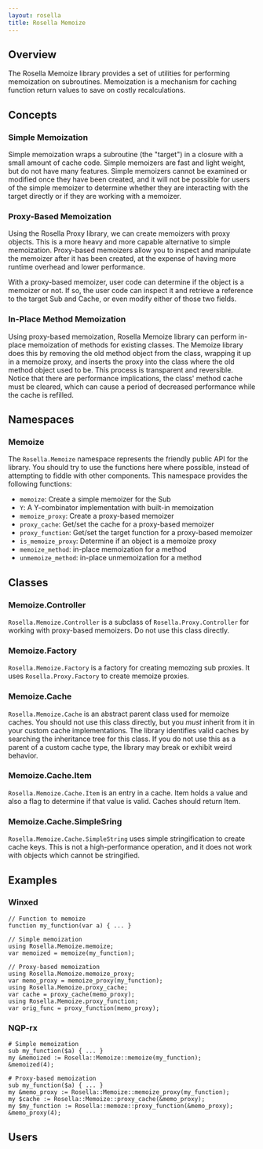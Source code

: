 ```yaml
---
layout: rosella
title: Rosella Memoize
---
```


## Overview

The Rosella Memoize library provides a set of utilities for performing
memoization on subroutines. Memoization is a mechanism for caching function
return values to save on costly recalculations.

## Concepts

### Simple Memoization

Simple memoization wraps a subroutine (the "target") in a closure with a small
amount of cache code. Simple memoizers are fast and light weight, but do not
have many features. Simple memoizers cannot be examined or modified once they
have been created, and it will not be possible for users of the simple
memoizer to determine whether they are interacting with the target directly
or if they are working with a memoizer.

### Proxy-Based Memoization

Using the Rosella Proxy library, we can create memoizers with proxy objects.
This is a more heavy and more capable alternative to simple memoization.
Proxy-based memoizers allow you to inspect and manipulate the memoizer after
it has been created, at the expense of having more runtime overhead and lower
performance.

With a proxy-based memoizer, user code can determine if the object is a
memoizer or not. If so, the user code can inspect it and retrieve a reference
to the target Sub and Cache, or even modify either of those two fields.

### In-Place Method Memoization

Using proxy-based memoization, Rosella Memoize library can perform in-place
memoization of methods for existing classes. The Memoize library does this by
removing the old method object from the class, wrapping it up in a memoize
proxy, and inserts the proxy into the class where the old method object used
to be. This process is transparent and reversible. Notice that there are
performance implications, the class' method cache must be cleared, which can
cause a period of decreased performance while the cache is refilled.

## Namespaces

### Memoize

The `Rosella.Memoize` namespace represents the friendly public API for the
library. You should try to use the functions here where possible, instead of
attempting to fiddle with other components. This namespace provides the
following functions:

* `memoize`: Create a simple memoizer for the Sub
* `Y`: A Y-combinator implementation with built-in memoization
* `memoize_proxy`: Create a proxy-based memoizer
* `proxy_cache`: Get/set the cache for a proxy-based memoizer
* `proxy_function`: Get/set the target function for a proxy-based memoizer
* `is_memoize_proxy`: Determine if an object is a memoize proxy
* `memoize_method`: in-place memoization for a method
* `unmemoize_method`: in-place unmemoization for a method

## Classes

### Memoize.Controller

`Rosella.Memoize.Controller` is a subclass of `Rosella.Proxy.Controller` for
working with proxy-based memoizers. Do not use this class directly.

### Memoize.Factory

`Rosella.Memoize.Factory` is a factory for creating memozing sub proxies.
It uses `Rosella.Proxy.Factory` to create memoize proxies.

### Memoize.Cache

`Rosella.Memoize.Cache` is an abstract parent class used for memoize caches.
You should not use this class directly, but you *must* inherit from it in your
custom cache implementations. The library identifies valid caches by searching
the inheritance tree for this class. If you do not use this as a parent of a
custom cache type, the library may break or exhibit weird behavior.

### Memoize.Cache.Item

`Rosella.Memoize.Cache.Item` is an entry in a cache. Item holds a value and
also a flag to determine if that value is valid. Caches should return Item.

### Memoize.Cache.SimpleSring

`Rosella.Memoize.Cache.SimpleString` uses simple stringification to create
cache keys. This is not a high-performance operation, and it does not work
with objects which cannot be stringified.

## Examples

### Winxed

    // Function to memoize
    function my_function(var a) { ... }

    // Simple memoization
    using Rosella.Memoize.memoize;
    var memoized = memoize(my_function);

    // Proxy-based memoization
    using Rosella.Memoize.memoize_proxy;
    var memo_proxy = memoize_proxy(my_function);
    using Rosella.Memoize.proxy_cache;
    var cache = proxy_cache(memo_proxy);
    using Rosella.Memoize.proxy_function;
    var orig_func = proxy_function(memo_proxy);

### NQP-rx

    # Simple memoization
    sub my_function($a) { ... }
    my &memoized := Rosella::Memoize::memoize(my_function);
    &memoized(4);

    # Proxy-based memoization
    sub my_function($a) { ... }
    my &memo_proxy := Rosella::Memoize::memoize_proxy(my_function);
    my $cache := Rosella::Memoize::proxy_cache(&memo_proxy);
    my $my_function := Rosella::memoze::proxy_function(&memo_proxy);
    &memo_proxy(4);

## Users
